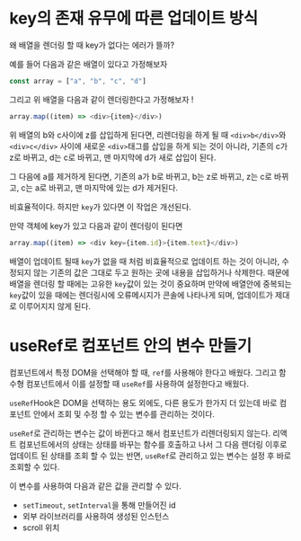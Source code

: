 # key의 존재 유무에 따른 업데이트 방식

왜 배열을 렌더링 할 때 key가 없다는 에러가 뜰까?

예를 들어 다음과 같은 배열이 있다고 가정해보자

```javascript
const array = ["a", "b", "c", "d"]
```

그리고 위 배열을 다음과 같이 렌더링한다고 가정해보자 !

```javascript
array.map((item) => <div>{item}</div>)
```

위 배열의 b와 c사이에 z를 삽입하게 된다면, 리렌더링을 하게 될 때 `<div>b</div>`와 `<div>c</div>` 사이에 새로운 `<div>`태그를 삽입을 하게 되는 것이 아니라, 기존의 c가 z로 바뀌고, d는 c로 바뀌고, 맨 마지막에 d가 새로 삽입이 된다.

그 다음에 a를 제거하게 된다면, 기존의 a가 b로 바뀌고, b는 z로 바뀌고, z는 c로 바뀌고, c는 a로 바뀌고, 맨 마지막에 있는 d가 제거된다.

비효율적이다. 하지만 `key`가 있다면 이 작업은 개선된다.

만약 객체에 key가 있고 다음과 같이 렌더링이 된다면

```javascript
array.map((item) => <div key={item.id}>{item.text}</div>)
```

배열이 업데이트 될때 `key`가 없을 때 처럼 비효율적으로 업데이트 하는 것이 아니라, 수정되지 않는 기존의 값은 그대로 두고 원하는 곳에 내용을 삽입하거나 삭제한다.
때문에 배열을 렌더링 할 때에는 고유한 `key`값이 있는 것이 중요하며 만약에 배열안에 중복되는 `key`값이 있을 때에는 렌더링시에 오류메시지가 콘솔에 나타나게 되며, 업데이트가 제대로 이루어지지 않게 된다.

# useRef로 컴포넌트 안의 변수 만들기

컴포넌트에서 특정 DOM을 선택해야 할 때, `ref`를 사용해야 한다고 배웠다. 그리고 함수형 컴포넌트에서 이를 설정할 때 `useRef`를 사용하여 설정한다고 배웠다.

`useRef`Hook은 DOM을 선택하는 용도 외에도, 다른 용도가 한가지 더 있는데 바로 컴포넌트 안에서 조회 및 수정 할 수 있는 변수를 관리하는 것이다.

`useRef`로 관리하는 변수는 값이 바뀐다고 해서 컴포넌트가 리렌더링되지 않는다. 리액트 컴포넌트에서의 상태는 상태를 바꾸는 함수를 호출하고 나서 그 다음 렌더링 이후로 업데이트 된 상태를 조회 할 수 있는 반면, `useRef`로 관리하고 있는 변수는 설정 후 바로 조회할 수 있다.

이 변수를 사용하여 다음과 같은 값을 관리할 수 있다.

- `setTimeout`, `setInterval`을 통해 만들어진 id
- 외부 라이브러리를 사용하여 생성된 인스턴스
- scroll 위치

